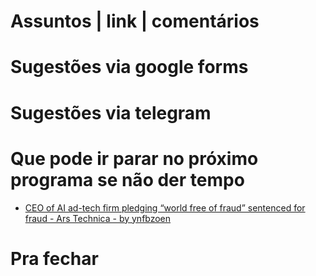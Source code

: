 Assuntos | link | comentários
=============================

Sugestões via google forms
==========================

Sugestões via telegram
======================

Que pode ir parar no próximo programa se não der tempo
=======================================================
* [CEO of AI ad-tech firm pledging “world free of fraud” sentenced for fraud - Ars Technica - by ynfbzoen](https://arstechnica.com/gadgets/2025/03/ceo-of-ai-ad-tech-firm-pledging-world-free-of-fraud-sentenced-for-fraud/)

Pra fechar
==========


